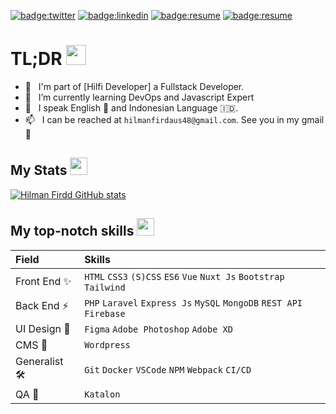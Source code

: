 <a href="https://twitter.com/hilmanfirdaus48">![badge:twitter](https://img.shields.io/badge/Twitter-1DA1F2?style=for-the-badge&logo=twitter&logoColor=white)</a>
<a href="https://www.linkedin.com/in/hilman-firdd">![badge:linkedin](https://img.shields.io/badge/LinkedIn-66666?style=for-the-badge&logo=linkedin&logoColor=white)</a>
<a href="https://portfolio-hilman-firdaus.vercel.app">![badge:resume](https://img.shields.io/badge/website-0077B5?style=for-the-badge&logo=About.me&logoColor=white)</a>
<a href="https://www.instagram.com/hilman_firdd">![badge:resume](https://img.shields.io/badge/Instagram-E4405F?style=for-the-badge&logo=instagram&logoColor=white)</a>


# TL;DR <img src="https://cdn.joypixels.com/products/previews/O6D7BMG8R2DMMNC4LLZH/3084_vam5PaUBOZubnfnTPYC2Zfj4JaiicECV.gif" width="32" />
<!-- - 🔭 &nbsp; I’m currently looking for a new job in Front End role – preferably remote worldwide. -->
- 💼 &nbsp; I'm part of [Hilfi Developer] a Fullstack Developer.
- 🌱 &nbsp; I’m currently learning DevOps and Javascript Expert
- 💬 &nbsp; I speak English 🏴󠁧󠁢󠁥󠁮󠁧󠁿 and Indonesian Language 🇮🇩.
- 📫 &nbsp; I can be reached at `hilmanfirdaus48@gmail.com`. See you in my gmail 👋

## My Stats <img src="http://s3.amazonaws.com/pix.iemoji.com/images/emoji/apple/ios-12/256/man-technologist.png" width="28"/>
[![Hilman Firdd GitHub stats](https://github-readme-stats.vercel.app/api?username=hilman-firdd&show_icons=true&theme=radical)](https://github.com/hilman-firdd/github-readme-stats)

## My top-notch skills <img src="https://cdn.joypixels.com/products/previews/O6D7BMG8R2DMMNC4LLZH/3077_O2SFhOsxCkfgqyVoBHutvxuoKMEx9XmF.gif" width="28" />
| Field        | Skills                                                                               |
|:-------------|:-------------------------------------------------------------------------------------|
| Front End ✨  | `HTML` `CSS3` `(S)CSS` `ES6` `Vue` `Nuxt Js` `Bootstrap` `Tailwind`           |
| Back End ⚡️   | `PHP` `Laravel` `Express Js` `MySQL` `MongoDB` `REST API` `Firebase`                |
| UI Design 🎨  | `Figma` `Adobe Photoshop` `Adobe XD`                              |
| CMS 🎨        | `Wordpress`                                                      |
| Generalist 🛠 | `Git` `Docker` `VSCode` `NPM` `Webpack` `CI/CD`                |
| QA 🥸        | `Katalon`                                                      |

<!--END_SECTION:waka-->

<!-- repository because its `README.md` (this file) appears on your GitHub profile.
